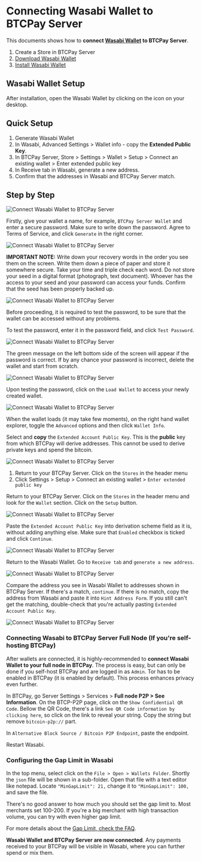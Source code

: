 # Connecting Wasabi Wallet to BTCPay Server

This documents shows how to **connect [Wasabi Wallet](https://wasabiwallet.io/) to BTCPay Server**.

1. Create a Store in BTCPay Server
2. [Download Wasabi Wallet](https://wasabiwallet.io/#download)
3. [Install Wasabi Wallet](https://docs.wasabiwallet.io/using-wasabi/InstallPackage.html)

## Wasabi Wallet Setup

After installation, open the Wasabi Wallet by clicking on the icon on your desktop.

## Quick Setup

1. Generate Wasabi Wallet
2. In Wasabi, Advanced Settings > Wallet info - copy the **Extended Public Key**.
3. In BTCPay Server, Store > Settings > Wallet > Setup > Connect an existing wallet > Enter extended public key
4. In Receive tab in Wasabi, generate a new address.
5. Confirm that the addresses in Wasabi and BTCPay Server match.

## Step by Step

![Connect Wasabi Wallet to BTCPay Server](./img/Wasabi/WasabiWalletSetupBTCPay1.png "Connect Wasabi Wallet to BTCPay Server")

Firstly, give your wallet a name, for example, `BTCPay Server Wallet` and enter a secure password. Make sure to write down the password. Agree to Terms of Service, and click `Generate` in the right corner.

![Connect Wasabi Wallet to BTCPay Server](./img/Wasabi/WasabiWalletSetupBTCPay2.png "Connect Wasabi Wallet to BTCPay Server")

**IMPORTANT NOTE:** Write down your recovery words in the order you see them on the screen. Write them down a piece of paper and store it somewhere secure. Take your time and triple check each word. Do not store your seed in a digital format (photograph, text document). Whoever has the access to your seed and your password can access your funds. Confirm that the seed has been properly backed up.

![Connect Wasabi Wallet to BTCPay Server](./img/Wasabi/WasabiWalletSetupBTCPay3.png "Connect Wasabi Wallet to BTCPay Server")

Before proceeding, it is required to test the password, to be sure that the wallet can be accessed without any problems.

To test the password, enter it in the password field, and click `Test Password`.

![Connect Wasabi Wallet to BTCPay Server](./img/Wasabi/WasabiWalletSetupBTCPay4.png "Connect Wasabi Wallet to BTCPay Server")

The green message on the left bottom side of the screen will appear if the password is correct.  If by any chance your password is incorrect, delete the wallet and start from scratch.

![Connect Wasabi Wallet to BTCPay Server](./img/Wasabi/WasabiWalletSetupBTCPay5.png "Connect Wasabi Wallet to BTCPay Server")

Upon testing the password, click on the `Load Wallet` to access your newly created wallet.

![Connect Wasabi Wallet to BTCPay Server](./img/Wasabi/WasabiWalletSetupBTCPay6.png "Connect Wasabi Wallet to BTCPay Server")

When the wallet loads (it may take few moments), on the right hand wallet explorer, toggle the `Advanced` options and then click `Wallet Info`.

Select and **copy** the `Extended Account Public Key`. This is the **public** key from which BTCPay will derive addresses. This cannot be used to derive private keys and spend the bitcoin.

![Connect Wasabi Wallet to BTCPay Server](./img/Wasabi/WasabiWalletSetupBTCPay8.png "Connect Wasabi Wallet to BTCPay Server")

1. Return to your BTCPay Server. Click on the `Stores` in the header menu
2. Click Settings > Setup > Connect an existing wallet > `Enter extended public key`

Return to your BTCPay Server. Click on the `Stores` in the header menu and look for the `Wallet` section. Click on the `Setup` button.

![Connect Wasabi Wallet to BTCPay Server](./img/createwallet/SetupWallet.png "Connect Wasabi Wallet to BTCPay Server")

Paste the `Extended Account Public Key` into derivation scheme field as it is, without adding anything else. Make sure that `Enabled` checkbox is ticked and click `Continue`.

![Connect Wasabi Wallet to BTCPay Server](./img/createwallet/SetupWalletXpub.png "Connect Wasabi Wallet to BTCPay Server")

Return to the Wasabi  Wallet. Go to `Receive tab` and `generate a new address`.

![Connect Wasabi Wallet to BTCPay Server](./img/Wasabi/WasabiWalletSetupBTCPay12.png "Connect Wasabi Wallet to BTCPay Server")

Compare the address you see in Wasabi Wallet to addresses shown in BTCPay Server. If there's a match, `continue`. If there is no match, copy the address from Wasabi and paste it into `Hint Address Form`. If you still can't get the matching, double-check that you're actually pasting `Extended Account Public Key`.

![Connect Wasabi Wallet to BTCPay Server](./img/Wasabi/WasabiWalletSetupBTCPay13.png "Connect Wasabi Wallet to BTCPay Server")

### Connecting Wasabi to BTCPay Server Full Node (If you're self-hosting BTCPay)

After wallets are connected, it is highly-recommended to **connect Wasabi Wallet to your full node in BTCPay**. The process is easy, but can only be done if you self-host BTCPay and are logged in as `Admin`. Tor has to be enabled in BTCPay (it is enabled by default). This process enhances privacy even further.

In BTCPay, go Server Settings > Services > **Full node P2P > See Information**.
On the BTCP-P2P page, click on the `Show Confidential QR Code`. Bellow the QR Code, there's a link `See QR Code information by clicking here`, so click on the link to reveal your string. Copy the string but remove `bitcoin-p2p://` part.

In `Alternative Block Source / Bitcoin P2P Endpoint`, paste the endpoint.

Restart Wasabi.

### Configuring the Gap Limit in Wasabi

In the top menu, select click on the `File > Open > Wallets Folder`. Shortly the `json` file will be shown in a sub-folder. Open that file with a text editor like notepad.
Locate `"MinGapLimit": 21,` change it to `"MinGapLimit": 100,` and save the file.

There's no good answer to how much you should set the gap limit to. Most merchants set 100-200. If you're a big merchant with high transaction volume, you can try with even higher gap limit.

For more details about the [Gap Limit, check the FAQ](./FAQ/Wallet.md#missing-payments-in-my-software-or-hardware-wallet).

**Wasabi Wallet and BTCPay Server are now connected**. Any payments received to your BTCPay will be visible in Wasabi, where you can further spend or mix them.
